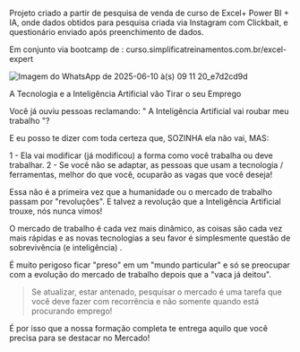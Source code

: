 
Projeto criado a partir de pesquisa de venda de curso de Excel+ Power BI + IA, onde dados obtidos para pesquisa criada via Instagram com Clickbait, e questionário enviado após preenchimento de dados.

Em conjunto via bootcamp de : curso.simplificatreinamentos.com.br/excel-expert

![Imagem do WhatsApp de 2025-06-10 à(s) 09 11 20_e7d2cd9d](https://github.com/user-attachments/assets/c38a813a-d762-4ec3-970d-a4489322838d)

A Tecnologia e a Inteligência Artificial vão Tirar o seu Emprego

Você já ouviu pessoas reclamando: " A Inteligência Artificial vai roubar meu trabalho "?

E eu posso te dizer com toda certeza que, SOZINHA ela não vai, MAS:

1 - Ela vai modificar (já modificou) a forma como você trabalha ou deve trabalhar.
2 - Se você não se adaptar, as pessoas que usam a tecnologia / ferramentas, melhor do que você, ocuparão as vagas que você deseja!

Essa não é a primeira vez que a humanidade ou o mercado de trabalho passam por "revoluções". E talvez a revolução que a Inteligência Artificial trouxe, nós nunca vimos!

O mercado de trabalho é cada vez mais dinâmico, as coisas são cada vez mais rápidas e as novas tecnologias a seu favor é simplesmente questão de sobrevivência (e inteligência) . 


É muito perigoso ficar "preso" em um "mundo particular" e só se preocupar com a evolução do mercado de trabalho depois que a "vaca já deitou". 

> Se atualizar, estar antenado, pesquisar o mercado é uma tarefa que você deve fazer com recorrência e não somente quando está procurando emprego!

É por isso que a nossa formação completa te entrega aquilo que você precisa para se destacar no Mercado!
